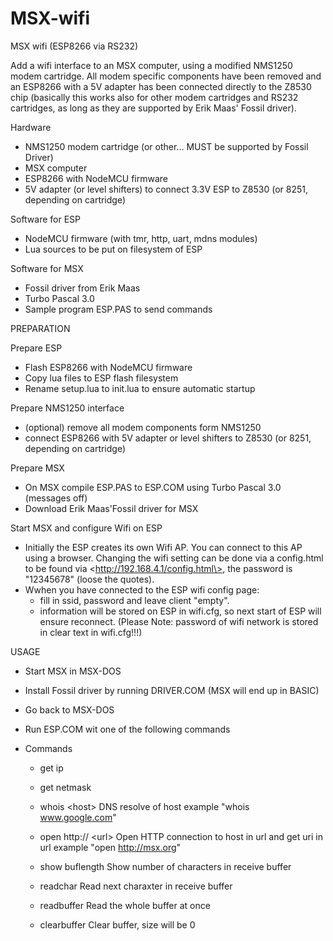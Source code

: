 # MSX-wifi
MSX wifi (ESP8266 via RS232)

Add a wifi interface to an MSX computer, using a modified NMS1250 modem cartridge. All modem specific components have been removed and an ESP8266 with a 5V adapter has been connected directly to the Z8530 chip (basically this works also for other
modem cartridges and RS232 cartridges, as long as they are supported by Erik Maas' Fossil driver).

Hardware
- NMS1250 modem cartridge (or other... MUST be supported by Fossil Driver)
- MSX computer
- ESP8266 with NodeMCU firmware
- 5V adapter (or level shifters) to connect 3.3V ESP to Z8530 (or 8251, depending on cartridge)

Software for ESP
- NodeMCU firmware (with tmr, http, uart, mdns modules)
- Lua sources to be put on filesystem of ESP

Software for MSX
- Fossil driver from Erik Maas
- Turbo Pascal 3.0
- Sample program ESP.PAS to send commands

PREPARATION

Prepare ESP
- Flash ESP8266 with NodeMCU firmware
- Copy lua files to ESP flash filesystem
- Rename setup.lua to init.lua to ensure automatic startup

Prepare NMS1250 interface
- (optional) remove all modem components form NMS1250
- connect ESP8266 with 5V adapter or level shifters to Z8530 (or 8251, depending on cartridge)

Prepare MSX
- On MSX compile ESP.PAS to ESP.COM using Turbo Pascal 3.0 (messages off)
- Download Erik Maas'Fossil driver for MSX

Start MSX and configure Wifi on ESP
- Initially the ESP creates its own Wifi AP. You can connect to this AP using a browser. Changing the wifi setting can be done via a config.html to be found via \<http://192.168.4.1/config.html\>, the password is "12345678" (loose the quotes).
- Wwhen you have connected to the ESP wifi config page:
  - fill in ssid, password and leave client "empty".
  - information will be stored on ESP in wifi.cfg, so next start of ESP will ensure reconnect. (Please Note: password of wifi network is stored in clear text in wifi.cfg!!!)
  
USAGE
- Start MSX in MSX-DOS
- Install Fossil driver by running DRIVER.COM (MSX will end up in BASIC)
- Go back to MSX-DOS
- Run ESP.COM wit one of the following commands

- Commands
  - get ip
  
  - get netmask
  
  - whois \<host\>
    DNS resolve of host
    example "whois www.google.com"
  
  - open http:// \<url\>
    Open HTTP connection to host in url and get uri in url
    example "open http://msx.org"
   
  - show buflength
    Show number of characters in receive buffer
  
  - readchar
    Read next charaxter in receive buffer
    
  - readbuffer
    Read the whole buffer at once
   
  - clearbuffer
    Clear buffer, size will be 0
   
